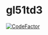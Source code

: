 # gl51td3
[![CodeFactor](https://www.codefactor.io/repository/github/shuxuzhipeng/gl51td3/badge/master)](https://www.codefactor.io/repository/github/shuxuzhipeng/gl51td3/overview/master)
